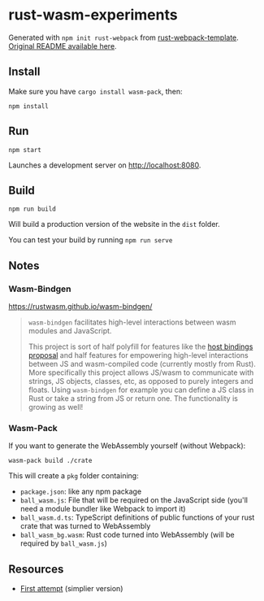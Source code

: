 # rust-wasm-experiments

Generated with `npm init rust-webpack` from [rust-webpack-template](https://github.com/rustwasm/rust-webpack-template). [Original README available here](README.rwt.md).

## Install

Make sure you have `cargo install wasm-pack`, then:

```shell
npm install
```

## Run

```shell
npm start
```

Launches a development server on [http://localhost:8080](http://localhost:8080).

## Build

```shell
npm run build
```

Will build a production version of the website in the `dist` folder.

You can test your build by running `npm run serve`

## Notes

### Wasm-Bindgen

https://rustwasm.github.io/wasm-bindgen/

> `wasm-bindgen` facilitates high-level interactions between wasm modules and JavaScript.
>
> This project is sort of half polyfill for features like the [host bindings proposal](https://github.com/WebAssembly/host-bindings) and half features for empowering high-level interactions between JS and wasm-compiled code (currently mostly from Rust). More specifically this project allows JS/wasm to communicate with strings, JS objects, classes, etc, as opposed to purely integers and floats. Using `wasm-bindgen` for example you can define a JS class in Rust or take a string from JS or return one. The functionality is growing as well!

### Wasm-Pack

If you want to generate the WebAssembly yourself (without Webpack):

```shell
wasm-pack build ./crate
```

This will create a `pkg` folder containing:

- `package.json`: like any npm package
- `ball_wasm.js`: File that will be required on the JavaScript side (you'll need a module bundler like Webpack to import it)
- `ball_wasm.d.ts`: TypeScript definitions of public functions of your rust crate that was turned to WebAssembly
- `ball_wasm_bg.wasm`: Rust code turned into WebAssembly (will be required by `ball_wasm.js`)

## Resources

- [First attempt](https://github.com/topheman/webassembly-first-try/tree/master/03-rust-webpack-template) (simplier version)
